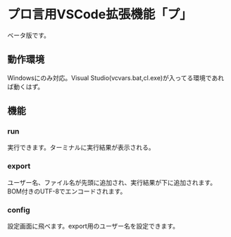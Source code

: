 # プロ言用VSCode拡張機能「プ」
ベータ版です。
## 動作環境
Windowsにのみ対応。Visual Studio(vcvars.bat,cl.exe)が入ってる環境であれば動くはず。
## 機能
### run
実行できます。ターミナルに実行結果が表示される。
### export
ユーザー名、ファイル名が先頭に追加され、実行結果が下に追加されます。BOM付きのUTF-8でエンコードされます。
### config
設定画面に飛べます。export用のユーザー名を設定できます。